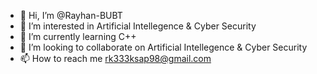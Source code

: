 - 👋 Hi, I’m @Rayhan-BUBT
- 👀 I’m interested in Artificial Intellegence & Cyber Security
- 🌱 I’m currently learning C++
- 💞️ I’m looking to collaborate on Artificial Intellegence & Cyber Security
- 📫 How to reach me rk333ksap98@gmail.com

<!---
Rayhan-BUBT/Rayhan-BUBT is a ✨ special ✨ repository because its `README.md` (this file) appears on your GitHub profile.
You can click the Preview link to take a look at your changes.
--->

